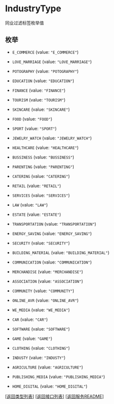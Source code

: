 # IndustryType

同业过滤标签枚举值

## 枚举


* `E_COMMERCE` (value: `"E_COMMERCE"`)

* `LOVE_MARRIAGE` (value: `"LOVE_MARRIAGE"`)

* `POTOGRAPHY` (value: `"POTOGRAPHY"`)

* `EDUCATION` (value: `"EDUCATION"`)

* `FINANCE` (value: `"FINANCE"`)

* `TOURISM` (value: `"TOURISM"`)

* `SKINCARE` (value: `"SKINCARE"`)

* `FOOD` (value: `"FOOD"`)

* `SPORT` (value: `"SPORT"`)

* `JEWELRY_WATCH` (value: `"JEWELRY_WATCH"`)

* `HEALTHCARE` (value: `"HEALTHCARE"`)

* `BUSSINESS` (value: `"BUSSINESS"`)

* `PARENTING` (value: `"PARENTING"`)

* `CATERING` (value: `"CATERING"`)

* `RETAIL` (value: `"RETAIL"`)

* `SERVICES` (value: `"SERVICES"`)

* `LAW` (value: `"LAW"`)

* `ESTATE` (value: `"ESTATE"`)

* `TRANSPORTATION` (value: `"TRANSPORTATION"`)

* `ENERGY_SAVING` (value: `"ENERGY_SAVING"`)

* `SECURITY` (value: `"SECURITY"`)

* `BUILDING_MATERIAL` (value: `"BUILDING_MATERIAL"`)

* `COMMUNICATION` (value: `"COMMUNICATION"`)

* `MERCHANDISE` (value: `"MERCHANDISE"`)

* `ASSOCIATION` (value: `"ASSOCIATION"`)

* `COMMUNITY` (value: `"COMMUNITY"`)

* `ONLINE_AVR` (value: `"ONLINE_AVR"`)

* `WE_MEDIA` (value: `"WE_MEDIA"`)

* `CAR` (value: `"CAR"`)

* `SOFTWARE` (value: `"SOFTWARE"`)

* `GAME` (value: `"GAME"`)

* `CLOTHING` (value: `"CLOTHING"`)

* `INDUSTY` (value: `"INDUSTY"`)

* `AGRICULTURE` (value: `"AGRICULTURE"`)

* `PUBLISHING_MEDIA` (value: `"PUBLISHING_MEDIA"`)

* `HOME_DIGITAL` (value: `"HOME_DIGITAL"`)


[\[返回类型列表\]](README.md#类型列表)
[\[返回接口列表\]](README.md#接口列表)
[\[返回服务README\]](README.md)


